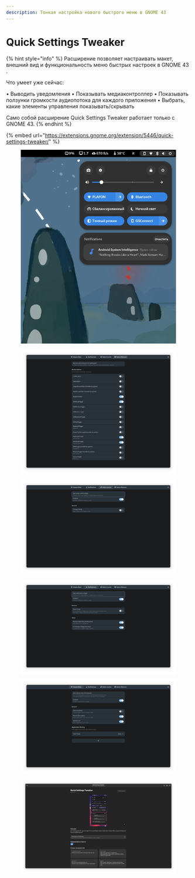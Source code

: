```yaml
---
description: Тонкая настройка нового быстрого меню в GNOME 43
---
```


# Quick Settings Tweaker

{% hint style="info" %}
Расширение позволяет настраивать макет, внешний вид и функциональность меню быстрых настроек в GNOME 43 .

Что умеет уже сейчас:

• Выводить уведомления • Показывать медиаконтроллер • Показывать ползунки громкости аудиопотока для каждого приложения • Выбрать, какие элементы управления показывать/скрывать

Само собой расширение Quick Settings Tweaker работает только с GNOME 43.
{% endhint %}

{% embed url="https://extensions.gnome.org/extension/5446/quick-settings-tweaker/" %}

<figure><img src="../../.gitbook/assets/Снимок экрана от 2022-10-31 11-10-12.png" alt=""><figcaption></figcaption></figure>

<div>

<figure><img src="../../.gitbook/assets/Снимок экрана от 2022-10-31 11-16-34 (1).png" alt=""><figcaption></figcaption></figure>

 

<figure><img src="../../.gitbook/assets/Снимок экрана от 2022-10-31 11-16-24.png" alt=""><figcaption></figcaption></figure>

 

<figure><img src="../../.gitbook/assets/Снимок экрана от 2022-10-31 11-16-22.png" alt=""><figcaption></figcaption></figure>

 

<figure><img src="../../.gitbook/assets/Снимок экрана от 2022-10-31 11-16-18 (1).png" alt=""><figcaption></figcaption></figure>

</div>

<figure><img src="../../.gitbook/assets/Снимок экрана от 2022-10-31 11-17-54.png" alt=""><figcaption></figcaption></figure>
